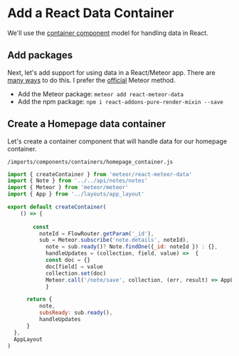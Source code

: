 # Add a React Data Container

We'll use the [container component](https://medium.com/@learnreact/container-components-c0e67432e005#.5se1cppmo) model for handling data in React.

## Add packages
Next, let's add support for using data in a React/Meteor app. There are [many ways](https://www.discovermeteor.com/blog/data-loading-react/) to do this.  I prefer the [official](http://guide.meteor.com/react.html) Meteor method.

- Add the Meteor package: ```meteor add react-meteor-data```
- Add the npm package: ```npm i react-addons-pure-render-mixin --save```


## Create a Homepage data container
Let's create a container component that will handle data for our homepage container.

``` /imports/components/containers/homepage_container.js ```

```js
import { createContainer } from 'meteor/react-meteor-data'
import { Note } from '../../api/notes/notes'
import { Meteor } from 'meteor/meteor'
import { App } from '../layouts/app_layout'

export default createContainer(
	() => {
		
		const
		  noteId = FlowRouter.getParam('_id'),
		  sub = Meteor.subscribe('note.details', noteId),
			note = sub.ready()? Note.findOne({_id: noteId }) : {},
			handleUpdates = (collection, field, value) =>  {		
		    const doc = {}
		    doc[field] = value
		    collection.set(doc)
		    Meteor.call('/note/save', collection, (err, result) => AppLib.db.handleDbResult(err, result))
			}

	  return {
		  note,
		  subsReady: sub.ready(),
		  handleUpdates
	  }
  },
  AppLayout
)
```




